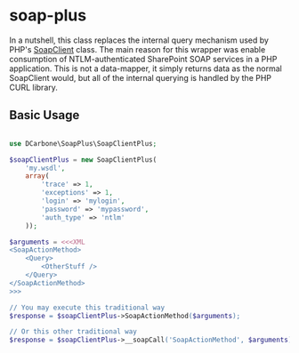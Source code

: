soap-plus
=========

In a nutshell, this class replaces the internal query mechanism used by PHP's <a href="http://www.php.net/manual/en/class.soapclient.php">SoapClient</a> class.
The main reason for this wrapper was enable consumption of NTLM-authenticated SharePoint SOAP services in a PHP application.
This is not a data-mapper, it simply returns data as the normal SoapClient would, but all of the internal querying
is handled by the PHP CURL library.

## Basic Usage

```php

use DCarbone\SoapPlus\SoapClientPlus;

$soapClientPlus = new SoapClientPlus(
    'my.wsdl',
    array(
        'trace' => 1,
        'exceptions' => 1,
        'login' => 'mylogin',
        'password' => 'mypassword',
        'auth_type' => 'ntlm'
    ));

$arguments = <<<XML
<SoapActionMethod>
    <Query>
        <OtherStuff />
    </Query>
</SoapActionMethod>
>>>

// You may execute this traditional way
$response = $soapClientPlus->SoapActionMethod($arguments);

// Or this other traditional way
$response = $soapClientPlus->__soapCall('SoapActionMethod', $arguments);

```